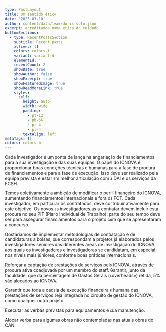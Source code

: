 ```yaml
---
type: PostLayout
title: Um sentido ético
date: '2025-03-10'
author: content/data/team/doris-soto.json
excerpt: acreditamos numa ética do cuidado
bottomSections:
  - type: RecentPostsSection
    subtitle: Recent posts
    actions: []
    colors: colors-f
    variant: variant-d
    elementId: ''
    recentCount: 2
    showDate: true
    showAuthor: false
    showExcerpt: true
    showFeaturedImage: true
    showReadMoreLink: true
    styles:
      self:
        height: auto
        width: wide
        padding:
          - pt-12
          - pb-56
          - pr-4
          - pl-4
        textAlign: left
metaTags: []
colors: colors-b
---
```

Cada investigador é um ponta de lança na angariação de financiamentos para a sua investigação e das suas equipas. O papel do ICNOVA é proporcionar boas condições técnicas e humanas para a fase de procura de financiamentos e para a fase de execução. Isso deve ser realizado pela equipa prevista e estar em melhor articulação com a DAI e os serviços da FCSH.

Temos coletivamente a ambição de modificar o perfil financeiro do ICNOVA, aumentando financiamentos internacionais e fora da FCT. Cada investigador, em particular os contratados, deve contribuir ativamente para este objetivo. Os novos.as investigadores.as a contratar devem incluir esta procura no seu PIT (Plano Individual de Trabalho): parte do seu tempo deve ser para assegurar financiamentos para o projeto com que se apresentaram a concurso.

Gostaríamos de implementar metodologias de contratação e de candidaturas a bolsas, que correspondam a projetos já elaborados pelos investigadores séniores das diferentes áreas de investigação do ICNOVA, aos quais os investigadores e investigadoras se candidatam, em especial nos níveis mais júniores, conforme boas práticas internacionais.

Reforçar a captação de prestações de serviços pelo ICNOVA, através de procura ativa coadjuvada por um membro do staff. Garantir, junto da faculdade, que da percentagem de Gastos Gerais («overheads») retida, 5% são alocados ao ICNOVA. 

Garantir que toda a cadeia de execução financeira e humana das prestações de serviços seja integrada no circuito de gestão do ICNOVA, como qualquer outro projeto.

Executar as verbas previstas para equipamentos e sua manutenção.

Alocar verba para algumas obras não contempladas nas atuais obras do CAN.
